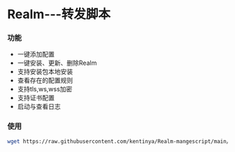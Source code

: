 # Realm---转发脚本
### 功能
- 一键添加配置
- 一键安装、更新、删除Realm
- 支持安装包本地安装
- 查看存在的配置规则
- 支持tls,ws,wss加密
- 支持证书配置
- 启动与查看日志
### 使用
```bash
wget https://raw.githubusercontent.com/kentinya/Realm-mangescript/main/python_install.sh && bash python_install.sh
```

